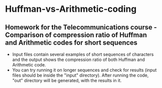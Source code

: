 # Huffman-vs-Arithmetic-coding
## Homework for the Telecommunications course - Comparison of compression ratio of Huffman and Arithmetic codes for short sequences
* Input files contain several examples of short sequences of characters and the output shows the compression ratio of both Huffman and Arithmetic code.
* You can try running it on longer sequences and check for results (input files should be inside the "input" directory). After running the code, "out" directory will be generated, with the results in it. 
